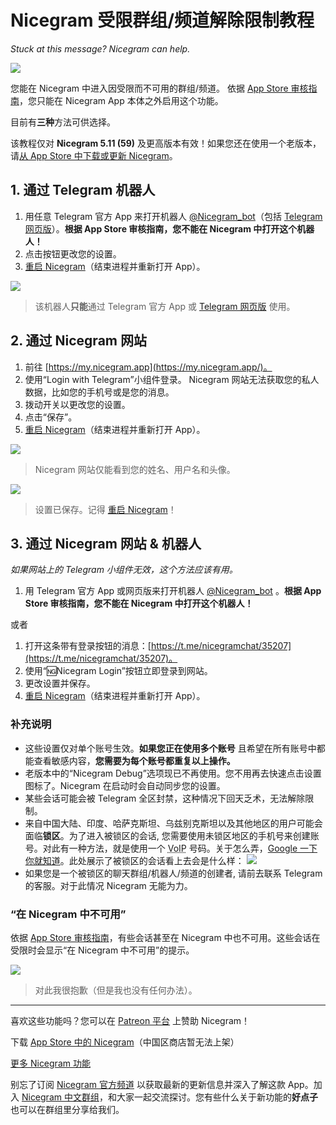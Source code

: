 # Nicegram 受限群组/频道解除限制教程
_Stuck at this message? Nicegram can help._

![](https://graph.org/file/da435e3224a811ef027e3.png)

您能在 Nicegram 中进入因受限而不可用的群组/频道。
依据 [App Store 审核指南][app-store-guidelines]，您只能在 Nicegram App 本体之外启用这个功能。

目前有**三种**方法可供选择。

该教程仅对 **Nicegram 5.11 (59)** 及更高版本有效！如果您还在使用一个老版本，请[从 App Store 中下载或更新 Nicegram][nicegram-app-store]。


## 1. 通过 Telegram 机器人

1.   用任意 Telegram 官方 App 来打开机器人 [@Nicegram_bot](https://t.me/nicegram_bot)（包括 [Telegram 网页版](https://web.telegram.org)）。**根据 App Store 审核指南，您不能在 Nicegram 中打开这个机器人！**
2.   点击按钮更改您的设置。
3.   [重启 Nicegram][force-close]（结束进程并重新打开 App）。

![](https://graph.org/file/6d9bd5b7ac7032fe332d2.png)

> 该机器人**只能**通过 Telegram 官方 App 或 [Telegram 网页版](https://web.telegram.org) 使用。

## 2. 通过 Nicegram 网站

1.   前往 [https://my.nicegram.app](https://my.nicegram.app/)。
2.   使用“Login with Telegram”小组件登录。
     Nicegram 网站无法获取您的私人数据，比如您的手机号或是您的消息。
3.   拨动开关以更改您的设置。
4.   点击“保存”。
5.   [重启 Nicegram][force-close]（结束进程并重新打开 App）。

![](https://graph.org/file/d9b045ab0ccea7b34d77a.png)

> Nicegram 网站仅能看到您的姓名、用户名和头像。


![](https://graph.org/file/2b06327ddd85fcf389532.png)

> 设置已保存。记得 [重启 Nicegram][force-close]！


## 3. 通过 Nicegram 网站 & 机器人

_如果网站上的 Telegram 小组件无效，这个方法应该有用。_

1.   用 Telegram 官方 App 或网页版来打开机器人 [@Nicegram_bot](https://t.me/nicegram_bot) 。**根据 App Store 审核指南，您不能在 Nicegram 中打开这个机器人！**

<aside>或者</aside>

1.   打开这条带有登录按钮的消息：[https://t.me/nicegramchat/35207](https://t.me/nicegramchat/35207)。
2.   使用“🆖Nicegram Login”按钮立即登录到网站。
3.   更改设置并保存。
4.   [重启 Nicegram][force-close]（结束进程并重新打开 App）。

### 补充说明

* 这些设置仅对单个账号生效。**如果您正在使用多个账号** 且希望在所有账号中都能查看敏感内容，**您需要为每个账号都重复以上操作。**
* 老版本中的“Nicegram Debug”选项现已不再使用。您不用再去快速点击设置图标了。Nicegram 在启动时会自动同步您的设置。
* 某些会话可能会被 Telegram 全区封禁，这种情况下回天乏术，无法解除限制。
* 来自中国大陆、印度、哈萨克斯坦、乌兹别克斯坦以及其他地区的用户可能会面临**锁区**。为了进入被锁区的会话, 您需要使用未锁区地区的手机号来创建账号。对此有一种方法，就是使用一个 <abbr title="Voice over Internet Protocol">VoIP</abbr> 号码。关于怎么弄，[Google 一下你就知道](https://www.google.com/search?q=voip+number+for+telegram)。此处展示了被锁区的会话看上去会是什么样：
	![](https://graph.org/file/b1931dc681ecd967f0300.png)
* 如果您是一个被锁区的聊天群组/机器人/频道的创建者, 请前去联系 Telegram 的客服。对于此情况 Nicegram 无能为力。 

### “在 Nicegram 中不可用”

依据 [App Store 审核指南][app-store-guidelines]，有些会话甚至在 Nicegram 中也不可用。这些会话在受限时会显示“在 Nicegram 中不可用”的提示。


![](https://graph.org/file/7796b20c4dc34c28221d4.png)

> 对此我很抱歉（但是我也没有任何办法）。

<hr>

喜欢这些功能吗？您可以在 [Patreon 平台](https://patreon.com/nicegram) 上赞助 Nicegram！

下载 [App Store 中的 Nicegram][nicegram-app-store]（中国区商店暂无法上架）

[更多 Nicegram 功能](/zh_CN/features)

别忘了订阅 [Nicegram 官方频道](https://t.me/nicegramapp) 以获取最新的更新信息并深入了解这款 App。加入 [Nicegram 中文群组](https://t.me/nicegram_cn)，和大家一起交流探讨。您有些什么关于新功能的**好点子**也可以在群组里分享给我们。

[app-store-guidelines]: https://developer.apple.com/app-store/review/guidelines/#user-generated-content
[nicegram-app-store]: https://itunes.apple.com/app/id1457369322
[force-close]: https://support.apple.com/en-us/HT201330
